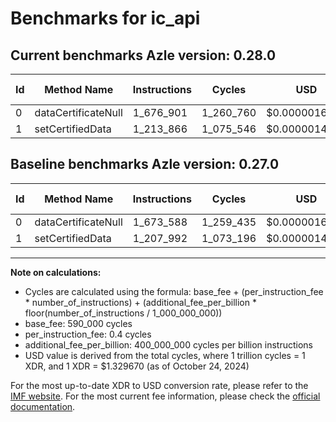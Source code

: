 # Benchmarks for ic_api

## Current benchmarks Azle version: 0.28.0

| Id  | Method Name         | Instructions | Cycles    | USD           | USD/Million Calls | Change                          |
| --- | ------------------- | ------------ | --------- | ------------- | ----------------- | ------------------------------- |
| 0   | dataCertificateNull | 1_676_901    | 1_260_760 | $0.0000016764 | $1.67             | <font color="red">+3_313</font> |
| 1   | setCertifiedData    | 1_213_866    | 1_075_546 | $0.0000014301 | $1.43             | <font color="red">+5_874</font> |

## Baseline benchmarks Azle version: 0.27.0

| Id  | Method Name         | Instructions | Cycles    | USD           | USD/Million Calls |
| --- | ------------------- | ------------ | --------- | ------------- | ----------------- |
| 0   | dataCertificateNull | 1_673_588    | 1_259_435 | $0.0000016746 | $1.67             |
| 1   | setCertifiedData    | 1_207_992    | 1_073_196 | $0.0000014270 | $1.42             |

---

**Note on calculations:**

- Cycles are calculated using the formula: base_fee + (per_instruction_fee \* number_of_instructions) + (additional_fee_per_billion \* floor(number_of_instructions / 1_000_000_000))
- base_fee: 590_000 cycles
- per_instruction_fee: 0.4 cycles
- additional_fee_per_billion: 400_000_000 cycles per billion instructions
- USD value is derived from the total cycles, where 1 trillion cycles = 1 XDR, and 1 XDR = $1.329670 (as of October 24, 2024)

For the most up-to-date XDR to USD conversion rate, please refer to the [IMF website](https://www.imf.org/external/np/fin/data/rms_sdrv.aspx).
For the most current fee information, please check the [official documentation](https://internetcomputer.org/docs/current/developer-docs/gas-cost#execution).
